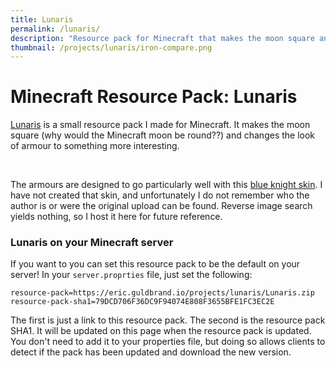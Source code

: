 ```yaml
---
title: Lunaris
permalink: /lunaris/
description: "Resource pack for Minecraft that makes the moon square and adds more detail to armour."
thumbnail: /projects/lunaris/iron-compare.png
---
```

# Minecraft Resource Pack: Lunaris
[Lunaris](/projects/lunaris/Lunaris.zip) is a small resource pack I made for Minecraft. It makes the moon square (why would the Minecraft moon be round??) and changes the look of armour to something more interesting.

<div class="slider">
  <img class='photo'  src="/projects/lunaris/iron-compare.png" alt="" />
  <img class='photo'  src="/projects/lunaris/gold-compare.png" alt="" />
  <img class='photo'  src="/projects/lunaris/diamond-compare.png" alt="" />
  <img class='photo'  src="/projects/lunaris/moon-compare.png" alt="" />
</div>

The armours are designed to go particularly well with this [blue knight skin](/projects/lunaris/2018_12_06_blue-knight.png). I have not created that skin, and unfortunately I do not remember who the author is or were the original upload can be found. Reverse image search yields nothing, so I host it here for future reference.

### Lunaris on your Minecraft server
If you want to you can set this resource pack to be the default on your server! In your `server.proprties` file, just set the following:
```
resource-pack=https://eric.guldbrand.io/projects/lunaris/Lunaris.zip
resource-pack-sha1=79DCD706F36DC9F94074E808F3655BFE1FC3EC2E
```
The first is just a link to this resource pack. The second is the resource pack SHA1. It will be updated on this page when the resource pack is updated. You don't need to add it to your properties file, but doing so allows clients to detect if the pack has been updated and download the new version.
